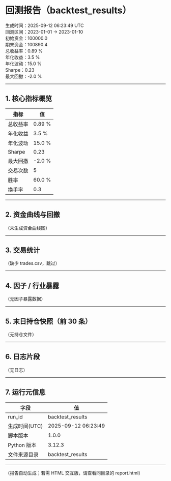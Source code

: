 # 回测报告（backtest_results）

生成时间：2025-09-12 06:23:49 UTC  
回测区间：2023-01-01 → 2023-01-10  
初始资金：100000.0  
期末资金：100890.4  
总收益率：0.89 %  
年化收益：3.5 %  
年化波动：15.0 %  
Sharpe：0.23  
最大回撤：-2.0 %  

---

## 1. 核心指标概览

| 指标 | 值 |
|------|----|
| 总收益率 | 0.89 % |
| 年化收益 | 3.5 % |
| 年化波动 | 15.0 % |
| Sharpe | 0.23 |
| 最大回撤 | -2.0 % |
| 交易次数 | 5 |
| 胜率 | 60.0 % |
| 换手率 | 0.3 |

---

## 2. 资金曲线与回撤


（未生成资金曲线图）




---

## 3. 交易统计


（缺少 trades.csv，跳过）


---

## 4. 因子 / 行业暴露


（无因子暴露数据）


---

## 5. 末日持仓快照（前 30 条）


（无持仓文件）


---

## 6. 日志片段


（无日志）


---

## 7. 运行元信息

| 字段 | 值 |
|------|----|
| run_id | backtest_results |
| 生成时间(UTC) | 2025-09-12 06:23:49 |
| 脚本版本 | 1.0.0 |
| Python 版本 | 3.12.3 |
| 文件来源目录 | backtest_results |

---

（报告自动生成；若需 HTML 交互版，请查看同目录的 report.html）